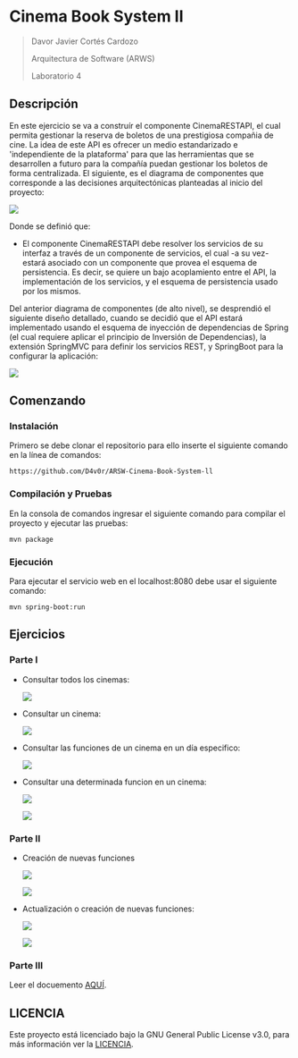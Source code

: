 # Cinema Book System II

> Davor Javier Cortés Cardozo
>
> Arquitectura de Software (ARWS)
>
> Laboratorio 4

## Descripción

En este ejercicio se va a construír el componente CinemaRESTAPI, el cual permita gestionar la reserva de boletos de una prestigiosa compañia de cine. La idea de este API es ofrecer un medio estandarizado e 'independiente de la plataforma' para que las herramientas que se desarrollen a futuro para la compañía puedan gestionar los boletos de forma centralizada. El siguiente, es el diagrama de componentes que corresponde a las decisiones arquitectónicas planteadas al inicio del proyecto:

![](https://gblobscdn.gitbook.com/assets%2F-LWJN2LirJZqzEmpZ3Gn%2F-LZZfsHSx6kl9-RZboII%2F-LZZfv59Gpg2S5lE0otJ%2FCompDiag.png?alt=media&token=e91b2607-00e8-4c97-8388-4b8f0b5fa9c8)

Donde se definió que:
+ El componente CinemaRESTAPI debe resolver los servicios de su interfaz a través de un componente de servicios, el cual -a su vez- estará asociado con un componente que provea el esquema de persistencia. Es decir, se quiere un bajo acoplamiento entre el API, la implementación de los servicios, y el esquema de persistencia usado por los mismos.

Del anterior diagrama de componentes (de alto nivel), se desprendió el siguiente diseño detallado, cuando se decidió que el API estará implementado usando el esquema de inyección de dependencias de Spring (el cual requiere aplicar el principio de Inversión de Dependencias), la extensión SpringMVC para definir los servicios REST, y SpringBoot para la configurar la aplicación:

![](https://gblobscdn.gitbook.com/assets%2F-LWJN2LirJZqzEmpZ3Gn%2F-LZZfsHSx6kl9-RZboII%2F-LZZfymKY-PeZ3iascc3%2FClassDiagram.png?alt=media&token=c40e344b-823e-4c3a-a373-863684d2b960)

## Comenzando

### Instalación

Primero se debe clonar el repositorio para ello inserte el siguiente comando en la línea de comandos:

```
https://github.com/D4v0r/ARSW-Cinema-Book-System-ll
```

### Compilación y Pruebas

En la consola de comandos ingresar el siguiente comando para compilar el proyecto y ejecutar las pruebas:

```
mvn package
```

### Ejecución
Para ejecutar el servicio web en el localhost:8080 debe usar el siguiente comando:

```
mvn spring-boot:run
```

## Ejercicios

### Parte I

+ Consultar todos los cinemas:
    
    ![](https://media.discordapp.net/attachments/749330138407370856/753047581055254631/unknown.png?width=1442&height=445)


+ Consultar un cinema:

    ![](https://media.discordapp.net/attachments/749330138407370856/753048271374647381/unknown.png?width=1443&height=615)
    
    
+ Consultar las funciones de un cinema en un día especifico:

    ![](https://media.discordapp.net/attachments/749330138407370856/753049228003246080/unknown.png?width=1443&height=557)
    
    
+ Consultar una determinada funcion en un cinema:
    
    ![](https://media.discordapp.net/attachments/749330138407370856/753059140275798166/carbon_3.png?width=1443&height=552)

    ![](https://media.discordapp.net/attachments/749330138407370856/753049736621064272/unknown.png?width=1443&height=387)



### Parte II

+ Creación de nuevas funciones

    ![](https://media.discordapp.net/attachments/749330138407370856/753055545090375780/unknown.png?width=1443&height=321)
    
    ![](https://media.discordapp.net/attachments/749330138407370856/753056075196006420/unknown.png?width=1443&height=377)
    
    
+ Actualización o creación de nuevas funciones:
    
    ![](https://media.discordapp.net/attachments/749330138407370856/753056628219314257/unknown.png?width=1443&height=257)

    ![](https://media.discordapp.net/attachments/749330138407370856/753057015038869554/unknown.png?width=1443&height=571)


### Parte III

Leer el docuemento [AQUÍ](https://github.com/D4v0r/ARSW-Cinema-Book-System-ll/blob/master/ANALISIS_CONCURRENCIA.txt).


## LICENCIA 
Este proyecto está licenciado bajo la GNU General Public License v3.0, para más información ver la [LICENCIA](https://github.com/D4v0r/ARSW-Cinema-Book-System-ll/blob/master/LICENSE.txt).
